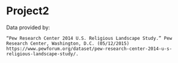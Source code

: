 # Project2

Data provided by:

	“Pew Research Center 2014 U.S. Religious Landscape Study.” Pew Research Center, Washington, D.C. (05/12/2015) https://www.pewforum.org/dataset/pew-research-center-2014-u-s-religious-landscape-study/.